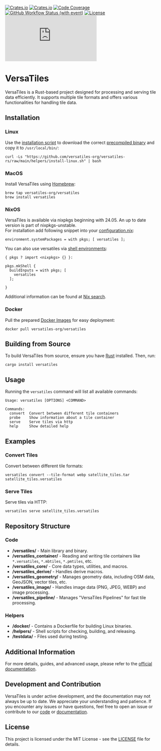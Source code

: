 
[![Crates.io](https://img.shields.io/crates/v/versatiles?label=crates.io)](https://crates.io/crates/versatiles)
[![Crates.io](https://img.shields.io/crates/d/versatiles?label=downloads)](https://crates.io/crates/versatiles)
[![Code Coverage](https://codecov.io/gh/versatiles-org/versatiles-rs/branch/main/graph/badge.svg?token=IDHAI13M0K)](https://codecov.io/gh/versatiles-org/versatiles-rs)
[![GitHub Workflow Status (with event)](https://img.shields.io/github/actions/workflow/status/versatiles-org/versatiles-rs/ci.yml)](https://github.com/versatiles-org/versatiles-rs/actions/workflows/ci.yml)
[![License](https://img.shields.io/badge/license-MIT-green)](LICENSE)
[![Matrix Chat](https://img.shields.io/matrix/versatiles:matrix.org?label=matrix)](https://matrix.to/#/#versatiles:matrix.org)

# VersaTiles

VersaTiles is a Rust-based project designed for processing and serving tile data efficiently. It supports multiple tile formats and offers various functionalities for handling tile data.

## Installation

### Linux

Use the [installation script](https://github.com/versatiles-org/versatiles-rs/blob/main/helpers/install-linux.sh) to download the correct [precompiled binary](https://github.com/versatiles-org/versatiles-rs/releases/latest/) and copy it to `/usr/local/bin/`:
```shell
curl -Ls "https://github.com/versatiles-org/versatiles-rs/raw/main/helpers/install-linux.sh" | bash
```

### MacOS

Install VersaTiles using [Homebrew](https://github.com/versatiles-org/versatiles-documentation/blob/main/guides/install_versatiles.md#homebrew-for-macos):
```shell
brew tap versatiles-org/versatiles
brew install versatiles
```

### NixOS

VersaTiles is available via nixpkgs beginning with 24.05. An up to date version is part of nixpkgs-unstable.  
For installation add following snippet into your [configuration.nix](https://nixos.org/manual/nixos/stable/#sec-configuration-file):

```shell
environment.systemPackages = with pkgs; [ versatiles ];
```

You can also use versatiles via [shell environments](https://nixos.wiki/wiki/Development_environment_with_nix-shell):

```shell
{ pkgs ? import <nixpkgs> {} }:

pkgs.mkShell {
  buildInputs = with pkgs; [
    versatiles
  ];

}
```

Additional information can be found at [Nix search](https://search.nixos.org/packages?channel=unstable&from=0&size=50&sort=relevance&type=packages&query=versatiles).


### Docker

Pull the prepared [Docker Images](https://github.com/versatiles-org/versatiles-docker) for easy deployment:
```shell
docker pull versatiles-org/versatiles
```

## Building from Source

To build VersaTiles from source, ensure you have [Rust](https://doc.rust-lang.org/cargo/getting-started/installation.html) installed. Then, run:
```shell
cargo install versatiles
```

## Usage

Running the `versatiles` command will list all available commands:
```
Usage: versatiles [OPTIONS] <COMMAND>

Commands:
  convert  Convert between different tile containers
  probe    Show information about a tile container
  serve    Serve tiles via http
  help     Show detailed help
```

## Examples

### Convert Tiles

Convert between different tile formats:
```shell
versatiles convert --tile-format webp satellite_tiles.tar satellite_tiles.versatiles
```

### Serve Tiles

Serve tiles via HTTP:
```shell
versatiles serve satellite_tiles.versatiles
```

## Repository Structure

### Code

- **/versatiles/** - Main library and binary.
- **/versatiles_container/** - Reading and writing tile containers like `*.versatiles`, `*.mbtiles`, `*.pmtiles`, etc.
- **/versatiles_core/** - Core data types, utilities, and macros.
- **/versatiles_derive/** - Handles derive macros.
- **/versatiles_geometry/** - Manages geometry data, including OSM data, GeoJSON, vector tiles, etc.
- **/versatiles_image/** - Handles image data (PNG, JPEG, WEBP) and image processing.
- **/versatiles_pipeline/** - Manages "VersaTiles Pipelines" for fast tile processing.

### Helpers

- **/docker/** - Contains a Dockerfile for building Linux binaries.
- **/helpers/** - Shell scripts for checking, building, and releasing.
- **/testdata/** - Files used during testing.

## Additional Information

For more details, guides, and advanced usage, please refer to the [official documentation](https://github.com/versatiles-org/versatiles-documentation).

## Development and Contribution

VersaTiles is under active development, and the documentation may not always be up to date. We appreciate your understanding and patience. If you encounter any issues or have questions, feel free to open an issue or contribute to our [code](https://github.com/versatiles-org/versatiles-rs) or [documentation](https://github.com/versatiles-org/versatiles-documentation).

## License

This project is licensed under the MIT License - see the [LICENSE](LICENSE) file for details.
